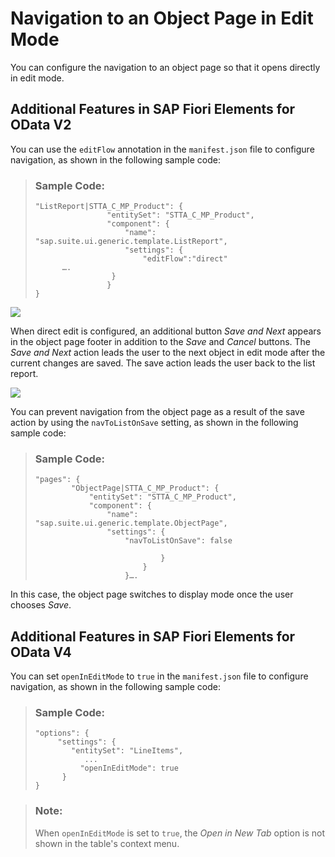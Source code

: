 <!-- loio8665847a17a14e1abdcebe3e235c8c68 -->

# Navigation to an Object Page in Edit Mode

You can configure the navigation to an object page so that it opens directly in edit mode.



<a name="loio8665847a17a14e1abdcebe3e235c8c68__section_nd2_kmz_c1c"/>

## Additional Features in SAP Fiori Elements for OData V2

You can use the `editFlow` annotation in the `manifest.json` file to configure navigation, as shown in the following sample code:

> ### Sample Code:  
> ```
> "ListReport|STTA_C_MP_Product": {
>                 "entitySet": "STTA_C_MP_Product",
>                 "component": {
>                     "name": "sap.suite.ui.generic.template.ListReport",
>                     "settings": {
>                         "editFlow":"direct"
> 		….
> 	               }
>                 }
> }
> 
> ```

![](images/Image_Navigation_to_an_Object_Page_in_Edit_Mode_1_087686b.png)

When direct edit is configured, an additional button *Save and Next* appears in the object page footer in addition to the *Save* and *Cancel* buttons. The *Save and Next* action leads the user to the next object in edit mode after the current changes are saved. The save action leads the user back to the list report.

![](images/Image_Navigation_to_an_Object_Page_in_Edit_Mode_2_7ba89de.png)

You can prevent navigation from the object page as a result of the save action by using the `navToListOnSave` setting, as shown in the following sample code:

> ### Sample Code:  
> ```
> "pages": {
>         "ObjectPage|STTA_C_MP_Product": {
>             "entitySet": "STTA_C_MP_Product",
>             "component": {
>                 "name": "sap.suite.ui.generic.template.ObjectPage",
>                 "settings": {
>                     "navToListOnSave": false
> 
>                             }
>                         }
>                     }….
> ```

In this case, the object page switches to display mode once the user chooses *Save*.



<a name="loio8665847a17a14e1abdcebe3e235c8c68__section_x43_wmz_c1c"/>

## Additional Features in SAP Fiori Elements for OData V4

You can set `openInEditMode` to `true` in the `manifest.json` file to configure navigation, as shown in the following sample code:

> ### Sample Code:  
> ```
> "options": {
>      "settings": {
>         "entitySet": "LineItems",
>            ...
> 			"openInEditMode": true
>       }
> }
> ```

> ### Note:  
> When `openInEditMode` is set to `true`, the *Open in New Tab* option is not shown in the table's context menu.

